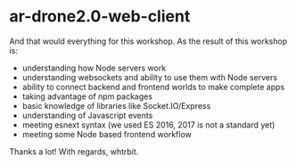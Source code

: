# ar-drone2.0-web-client
And that would everything for this workshop. As the result of this workshop is:
- understanding how Node servers work
- understanding websockets and ability to use them with Node servers
- ability to connect backend and frontend worlds to make complete apps
- taking advantage of npm packages
- basic knowledge of libraries like Socket.IO/Express
- understanding of Javascript events
- meeting esnext syntax (we used ES 2016, 2017 is not a standard yet)
- meeting some Node based frontend workflow

Thanks a lot!
With regards,
whtrbit.
